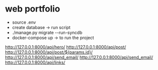 # web portfolio
- source .env
- create database -> run script
- ./manage.py migrate --run-syncdb
- docker-compose up -> to run the project


http://127.0.0.1:8000/api/hero/
http://127.0.0.1:8000/api/post/
http://127.0.0.1:8000/api/post/${params.id}/
http://127.0.0.1:8000/api/send_email/
http://127.0.0.1:8000/api/send_email/
http://127.0.0.1:8000/api/links/
